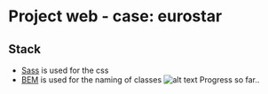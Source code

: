 # Project web - case: eurostar
## Stack
- [Sass](https://sass-lang.com/) is used for the css
- [BEM](http://getbem.com/introduction/) is used for the naming of classes 
![alt text](https://i.gyazo.com/25e587febcf010e810387d569d30d52e.gif)
Progress so far..
